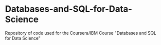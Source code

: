 # Databases-and-SQL-for-Data-Science
Repository of code used for the Coursera/IBM Course "Databases and SQL for Data Science"
